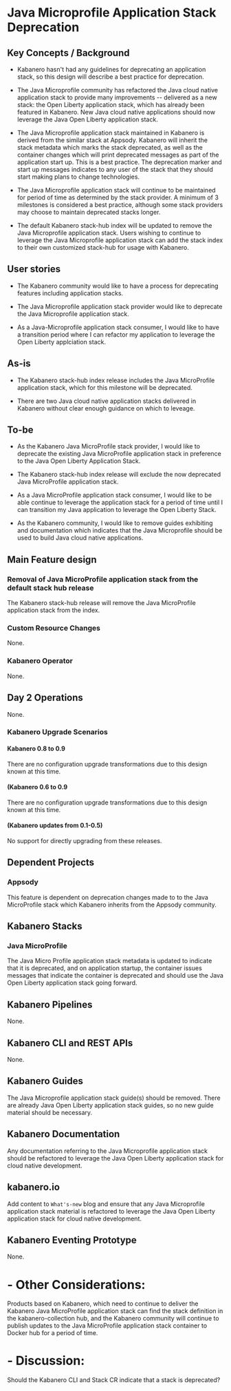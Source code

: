 # Java Microprofile Application Stack Deprecation

## Key Concepts / Background
- Kabanero hasn't had any guidelines for deprecating an application stack, so this design will describe a best practice for deprecation.

- The Java Microprofile community has refactored the Java cloud native  application stack to provide many improvements -- delivered as a new stack: the Open Liberty application stack, which has already been featured in Kabanero.  New Java cloud native applications should now leverage the Java Open Liberty application stack.

- The Java Microprofile application stack maintained in Kabanero is derived from the similar stack at Appsody.  Kabanero will inherit the stack metadata which marks the stack deprecated, as well as the container changes which will print deprecated messages as part of the application start up.  This is a best practice.  The deprecation marker and start up messages indicates to any user of the stack that they should start making plans to change technologies.

- The Java Microprofile application stack will continue to be maintained for period of time as determined by the stack provider.  A minimum of 3 milestones is considered a best practice, although some stack providers may choose to maintain deprecated stacks longer.

- The default Kabanero stack-hub index will be updated to remove the Java Microprofile application stack.  Users wishing to continue to leverage the Java Microprofile application stack can add the stack index to their own customized stack-hub for usage with Kabanero.

## User stories

- The Kabanero community would like to have a process for deprecating features including application stacks.

- The Java Microprofile application stack provider would like to deprecate the Java Microprofile application stack.

- As a Java-Microprofile application stack consumer, I would like to have a transition period where I can refactor my application to leverage the Open Liberty applciation stack.

## As-is

- The Kabanero stack-hub index release includes the Java MicroProfile application stack, which for this milestone will be deprecated.

- There are two Java cloud native application stacks delivered in Kabanero without clear enough guidance on which to leveage.

## To-be

- As the Kabanero Java MicroProfile stack provider, I would like to deprecate the existing Java MicroProfile application stack in preference to the Java Open Liberty Application Stack.

- The Kabanero stack-hub index release will exclude the now deprecated Java MicroProfile application stack.

- As a Java MicroProfile application stack consumer, I would like to be able continue to leverage the application stack for a period of time until I can transition my Java application to leverage the Open Liberty Stack.

- As the Kabanero community, I would like to remove guides exhibiting and documentation which indicates that the Java Microprofile should be used to build Java cloud native applications.

## Main Feature design

### Removal of Java MicroProfile application stack from the default stack hub release

The Kabanero stack-hub release will remove the Java MicroProfile application stack from the index.

### Custom Resource Changes

None.

### Kabanero Operator

None.

## Day 2 Operations

None.

### Kabanero Upgrade Scenarios

#### Kabanero 0.8 to 0.9

There are no configuration upgrade transformations due to this design known at this time.

#### (Kabanero 0.6 to 0.9

There are no configuration upgrade transformations due to this design known at this time.

#### (Kabanero updates from 0.1-0.5)

No support for directly upgrading from these releases.

##  Dependent Projects

### Appsody

This feature is dependent on deprecation changes made to to the Java MicroProfile stack which Kabanero inherits from the Appsody community. 

## Kabanero Stacks

### Java MicroProfile

The Java Micro Profile application stack metadata is updated to indicate that it is deprecated, and on application startup, the container issues messages that indicate the container is deprecated and should use the Java Open Liberty application stack going forward.

## Kabanero Pipelines

None.

## Kabanero CLI and REST APIs

None.

## Kabanero Guides

The Java Microprofile application stack guide(s) should be removed.  There are already Java Open Liberty application stack guides, so no new guide material should be necessary.

## Kabanero Documentation

Any documentation referring to the Java Microprofile application stack should be refactored to leverage the Java Open Liberty application stack for cloud native development.

## kabanero.io

Add content to `What's-new` blog and ensure that any Java Microprofile application stack material is refactored to leverage the Java Open Liberty application stack for cloud native development.

## Kabanero Eventing Prototype

None.

#  - Other Considerations:  

Products based on Kabanero, which need to continue to deliver the Kabanero Java MicroProfile application stack can find the stack definition in the kabanero-collection hub, and the Kabanero community will continue to publish updates to the Java MicroProfile application stack container to Docker hub for a period of time.

#  - Discussion:  

Should the Kabanero CLI and Stack CR indicate that a stack is deprecated?

